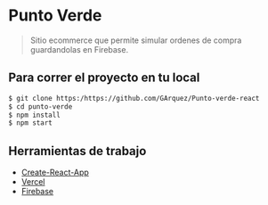 # Punto Verde

> Sitio ecommerce que permite simular ordenes de compra guardandolas en Firebase.

## Para correr el proyecto en tu local

```bash
$ git clone https:/https://github.com/GArquez/Punto-verde-react
$ cd punto-verde
$ npm install
$ npm start
```

## Herramientas de trabajo

- [Create-React-App](https://create-react-app.dev/)
- [Vercel](https://vercel.com)
- [Firebase](https://firebase.com)